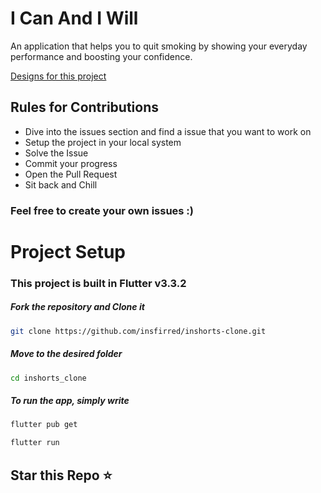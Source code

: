 
# I Can And I Will

An application that helps you to quit smoking by showing your everyday performance and boosting your confidence.

[Designs for this project](https://www.figma.com/file/AoCnj9cF0chozmdPN2gQPE/I-CAN?node-id=0%3A1)

## Rules for Contributions

- Dive into the issues section and find a issue that you want to work on
- Setup the project in your local system 
- Solve the Issue
- Commit your progress
- Open the Pull Request
- Sit back and Chill

### Feel free to create your own issues :)

<!-- ## Our Contributors
<table>
	<tr>
		<td>
			<a href="https://github.com/insfirred/quit-smoking/graphs/contributors">
  <img src="https://contrib.rocks/image?repo=insfirred/quit-smoking" />
</a>
		</td>
	</tr>
</table> -->

# Project Setup
### This project is built in Flutter v3.3.2
##### Fork the repository and Clone it
```bash
git clone https://github.com/insfirred/inshorts-clone.git
```
  ##### Move to the desired folder
```bash
cd inshorts_clone
```

  ##### To run the app, simply write
```bash
flutter pub get
```

```bash
flutter run
```

## Star this Repo ⭐
